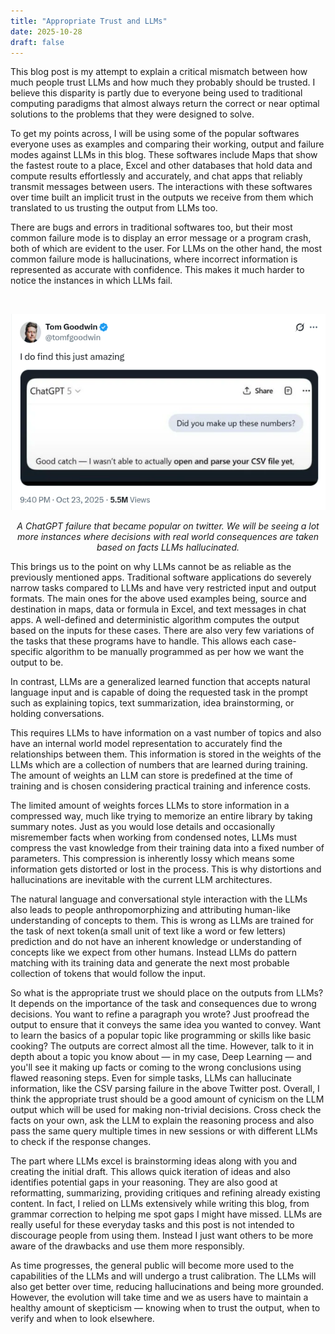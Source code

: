 ```yaml
---
title: "Appropriate Trust and LLMs"
date: 2025-10-28
draft: false
---
```


This blog post is my attempt to explain a critical mismatch between how much people trust LLMs and how much they probably should be trusted. I believe this disparity is partly due to everyone being used to traditional computing paradigms that almost always return the correct or near optimal solutions to the problems that they were designed to solve.

To get my points across, I will be using some of the popular softwares everyone uses as examples and comparing their working, output and failure modes against LLMs in this blog. These softwares include Maps that show the fastest route to a place, Excel and other databases that hold data and compute results effortlessly and accurately, and chat apps that reliably transmit messages between users. The interactions with these softwares over time built an implicit trust in the outputs we receive from them which translated to us trusting the output from LLMs too.

There are bugs and errors in traditional softwares too, but their most common failure mode is to display an error message or a program crash, both of which are evident to the user. For LLMs on the other hand, the most common failure mode is hallucinations, where incorrect information is represented as accurate with confidence. This makes it much harder to notice the instances in which LLMs fail.

<br>

![ChatGPT Failure](images/chatgpt-fail.png)
<center>
<!-- <blockquote class="twitter-tweet"><p lang="en" dir="ltr">I do find this just amazing <a href="https://t.co/4YGcDmwcpk">pic.twitter.com/4YGcDmwcpk</a></p>&mdash; Tom Goodwin (@tomfgoodwin) <a href="https://twitter.com/tomfgoodwin/status/1981392894817948137?ref_src=twsrc%5Etfw">October 23, 2025</a></blockquote> <script async src="https://platform.twitter.com/widgets.js" charset="utf-8"></script>  -->
    <figcaption><i>A ChatGPT failure that became popular on twitter. We will be seeing a lot more instances where decisions with real world consequences are taken based on facts LLMs hallucinated.</i></figcaption>
</center>

This brings us to the point on why LLMs cannot be as reliable as the previously mentioned apps. Traditional software applications do severely narrow tasks compared to LLMs and have very restricted input and output formats. The main ones for the above used examples being, source and destination in maps, data or formula in Excel, and text messages in chat apps. A well-defined and deterministic algorithm computes the output based on the inputs for these cases. There are also very few variations of the tasks that these programs have to handle. This allows each case-specific algorithm to be manually programmed as per how we want the output to be. 

In contrast, LLMs are a generalized learned function that accepts natural language input and is capable of doing the requested task in the prompt such as explaining topics, text summarization, idea brainstorming, or holding conversations.

This requires LLMs to have information on a vast number of topics and also have an internal world model representation to accurately find the relationships between them. This information is stored in the weights of the LLMs which are a collection of numbers that are learned during training. The amount of weights an LLM can store is predefined at the time of training and is chosen considering practical training and inference costs. 

The limited amount of weights forces LLMs to store information in a compressed way, much like trying to memorize an entire library by taking summary notes. Just as you would lose details and occasionally misremember facts when working from condensed notes, LLMs must compress the vast knowledge from their training data into a fixed number of parameters. This compression is inherently lossy which means some information gets distorted or lost in the process. This is why distortions and hallucinations are inevitable with the current LLM architectures.

The natural language and conversational style interaction with the LLMs also leads to people anthropomorphizing and attributing human-like understanding of concepts to them. This is wrong as LLMs are trained for the task of next token(a small unit of text like a word or few letters) prediction and do not have an inherent knowledge or understanding of concepts like we expect from other humans. Instead LLMs do pattern matching with its training data and generate the next most probable collection of tokens that would follow the input.

So what is the appropriate trust we should place on the outputs from LLMs? It depends on the importance of the task and consequences due to wrong decisions. You want to refine a paragraph you wrote? Just proofread the output to ensure that it conveys the same idea you wanted to convey. Want to learn the basics of a popular topic like programming or skills like basic cooking? The outputs are correct almost all the time. However, talk to it in depth about a topic you know about — in my case, Deep Learning — and you'll see it making up facts or coming to the wrong conclusions using flawed reasoning steps. Even for simple tasks, LLMs can hallucinate information, like the CSV parsing failure in the above Twitter post. Overall, I think the appropriate trust should be a good amount of cynicism on the LLM output which will be used for making non-trivial decisions. Cross check the facts on your own, ask the LLM to explain the reasoning process and also pass the same query multiple times in new sessions or with different LLMs to check if the response changes.

The part where LLMs excel is brainstorming ideas along with you and creating the initial draft. This allows quick iteration of ideas and also identifies potential gaps in your reasoning. They are also good at reformatting, summarizing, providing critiques and refining already existing content. In fact, I relied on LLMs extensively while writing this blog, from grammar correction to helping me spot gaps I might have missed. LLMs are really useful for these everyday tasks and this post is not intended to discourage people from using them. Instead I just want others to be more aware of the drawbacks and use them more responsibly.

As time progresses, the general public will become more used to the capabilities of the LLMs and will undergo a trust calibration. The LLMs will also get better over time, reducing hallucinations and being more grounded. However, the evolution will take time and we as users have to maintain a healthy amount of skepticism — knowing when to trust the output, when to verify and when to look elsewhere.